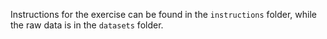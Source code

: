 Instructions for the exercise can be found in the `instructions` folder, while the raw data is in the `datasets` folder.

